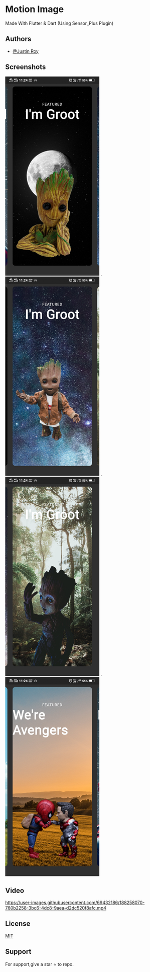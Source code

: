 # Motion Image

 Made With Flutter & Dart (Using Sensor_Plus Plugin)


## Authors

- [@Justin Roy](https://www.linkedin.com/in/justin-roy-4817551ba/)


## Screenshots
<img width="300" src="https://github.com/Justin-roy/motion_images/blob/main/ss/1.jpg">  .
<img width="300" src="https://github.com/Justin-roy/motion_images/blob/main/ss/2.jpg">  .
<img width="300" src="https://github.com/Justin-roy/motion_images/blob/main/ss/3.jpg">  .
<img width="300" src="https://github.com/Justin-roy/motion_images/blob/main/ss/4.jpg">



## Video

https://user-images.githubusercontent.com/69432186/188258070-760b2258-3bc6-4dc8-9aea-d2dc520f8afc.mp4


## License

[MIT](https://choosealicense.com/licenses/mit/)


## Support

For support,give a star ⭐ to repo.

